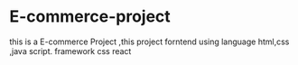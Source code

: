 # E-commerce-project
this is a E-commerce Project ,this project forntend using language html,css ,java script.
framework css react
